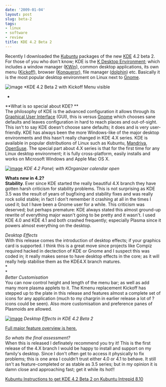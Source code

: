 ```yaml
---
date: '2009-01-04'
layout: post
slug: beta-2
tags:
- linux
- software
- review
title: KDE 4.2 Beta 2
---
```


Recently I downloaded the [Kubuntu](http://www.kubuntu.org/) packages of
the new [KDE](http://www.kde.org/) 4.2 beta 2. For those of you who
don't know; KDE is the [K Desktop Environment](http://www.kde.org/);
which includes a window manager
([KWin](http://en.wikipedia.org/wiki/Kwin)), common desktop
applications, its own menu
([Kickoff](http://home.kde.org/~binner/kickoff/sneak_preview.html)),
browser ([Konqueror](http://www.konqueror.org/)), file manager
([dolphin](http://en.wikipedia.org/wiki/Dolphin_(software))) etc.
Basically it is the most popular desktop environment on Linux next to
[Gnome](http://en.wikipedia.org/wiki/GNOME).  
  
![image](http://kde.org/announcements/announce_4.2-beta1/desktop_thumb.png)
*KDE 4.2 Beta 2 with Kickoff Menu visible  
  
  
*
**What is so special about KDE? **  
The philosophy of KDE is the advanced configuration it allows through
its [Graphical User Interface](http://en.wikipedia.org/wiki/GUI) (GUI),
this is versus [Gnome](http://www.gnome.org/) which chooses sane
defaults and leaves configuration in hard to reach places and
out-of-sight. This isn't to say KDE doesn't choose sane defaults; it
does and is very user-friendly. KDE has always been the more
Windows-like of the major desktop environments and this hasn't really
changed in KDE 4.X series. KDE is available in popular distributions of
Linux such as Kubuntu, [Mandriva](http://www.mandriva.com/),
[OpenSuse](http://www.opensuse.org/en/). The special part about 4.X
series is that for the first time for any Linux desktop environment; it
is fully cross-platform, easily installs and works on Microsoft Windows
and Apple Mac OS X.  
  
[![image](http://kde.org/announcements/announce_4.2-beta2/panel_thumb.png)](http://kde.org/announcements/announce_4.2-beta2/panel.png)
*KDE 4.2 Panel; with KOrganizer calendar open*  
  
  
**Whats new in 4.2?**  
**Stability**. Ever since KDE started the really beautiful 4.X branch
they have gotten harsh criticism for stability problems. This is not
surprising as KDE 3.5 was the result of years of bugfixing and stability
fixes and was really rock solid stable; in fact I don't remember it
crashing at all in the times I used it; but I have been a Gnome user for
a while. This criticism was deserved; but perhaps premature: KDE always
stated this almost ground-up rewrite of everything major wasn't going to
be pretty and it wasn't. I used KDE 4.0 and KDE 4.1 and both crashed
frequently; especially Plasma since it powers almost everything on the
desktop.  
  
*Desktop Effects*  
With this release comes the introduction of desktop effects; if your
graphics card is supported. I think this is a great move since projects
like Compiz required hacked in dectection of KDE or Gnome and I suspect
this was coded in; it really makes sense to have desktop effects in the
core; as it will really help stabilise them as the KDE4.X branch
matures.  
*  
*  
*Better Customisation*  
You can now control height and length of the menu bar; as well as add
many more plasma applets to it. The Kmenu replacement Kickoff has
stepped up to the plate in this release and features almost a complete
set of icons for any application (much to my chargrin in earlier release
a lot of ? icons could be seen). Also more customisation and preference
panes of Plasmoids are allowed.  
  
[![image](http://kde.org/announcements/announce_4.2-beta2/improved-desktop-grid_thumb.png)](http://kde.org/announcements/announce_4.2-beta2/improved-desktop-grid.png)
*Desktop Effects in KDE 4.2 Beta 2*  
  
[Full major feature overview is
here.](http://kde.org/announcements/announce-4.2-beta2.php)  
  
*So whats the final assessment?*  
When this is released I definately recommend you try it! This is the
first release of the 4.X branch I would be happy to install and support
on my family's desktop. Since I don't often get to access it physically
to fix problems; this is one area I couldn't trust either 4.0 or 4.1 to
behave. It still isn't as feature-completed or as stable as 3.5 series;
but in my opinion it is damn close and approaching fast; get it while
its hot!!  
  
[Kubuntu Instructions to get KDE 4.2 Beta 2 on Kubuntu Intrepid
8.10](http://www.kubuntu.org/news/kde-4.2-beta-2)